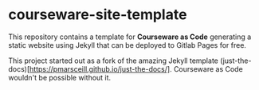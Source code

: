 # courseware-site-template

This repository contains a template for **Courseware as Code** generating a static website using Jekyll that can be deployed to Gitlab Pages for free.

This project started out as a fork of the amazing Jekyll template (just-the-docs)[https://pmarsceill.github.io/just-the-docs/]. Courseware as Code wouldn't be possible without it.
